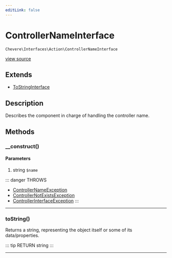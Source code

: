 ```yaml
---
editLink: false
---
```


# ControllerNameInterface

`Chevere\Interfaces\Action\ControllerNameInterface`

[view source](https://github.com/chevere/chevere/blob/master/Action/ControllerNameInterface.php)

## Extends

- [ToStringInterface](../Common/ToStringInterface.md)

## Description

Describes the component in charge of handling the controller name.

## Methods

### __construct()

#### Parameters

1. string `$name`

::: danger THROWS
- [ControllerNameException](../../Exceptions/Controller/ControllerNameException.md) 
- [ControllerNotExistsException](../../Exceptions/Controller/ControllerNotExistsException.md) 
- [ControllerInterfaceException](../../Exceptions/Controller/ControllerInterfaceException.md) 
:::

---

### toString()

Returns a string, representing the object itself or some of its data/properties.

::: tip RETURN
string
:::

---
